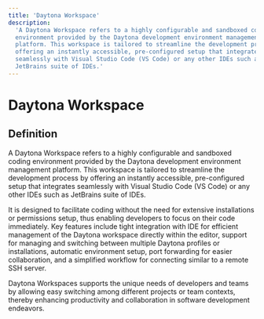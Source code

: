 ```yaml
---
title: 'Daytona Workspace'
description:
  'A Daytona Workspace refers to a highly configurable and sandboxed coding
  environment provided by the Daytona development environment management
  platform. This workspace is tailored to streamline the development process by
  offering an instantly accessible, pre-configured setup that integrates
  seamlessly with Visual Studio Code (VS Code) or any other IDEs such as
  JetBrains suite of IDEs.'
---
```


# Daytona Workspace

## Definition

A Daytona Workspace refers to a highly configurable and sandboxed coding
environment provided by the Daytona development environment management platform.
This workspace is tailored to streamline the development process by offering an
instantly accessible, pre-configured setup that integrates seamlessly with
Visual Studio Code (VS Code) or any other IDEs such as JetBrains suite of IDEs.

It is designed to facilitate coding without the need for extensive installations
or permissions setup, thus enabling developers to focus on their code
immediately. Key features include tight integration with IDE for efficient
management of the Daytona workspace directly within the editor, support for
managing and switching between multiple Daytona profiles or installations,
automatic environment setup, port forwarding for easier collaboration, and a
simplified workflow for connecting similar to a remote SSH server.

Daytona Workspaces supports the unique needs of developers and teams by allowing
easy switching among different projects or team contexts, thereby enhancing
productivity and collaboration in software development endeavors.
